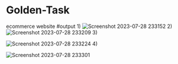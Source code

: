# Golden-Task
ecommerce website
#output
1)
![Screenshot 2023-07-28 233152](https://github.com/Wajiha123khan/Golden-Task/assets/134967740/38ad9053-d55b-432b-baeb-8d1992589a4b)
2)
![Screenshot 2023-07-28 233209](https://github.com/Wajiha123khan/Golden-Task/assets/134967740/0daf2c82-929e-4694-b7e6-06403a252755)
3)

![Screenshot 2023-07-28 233224](https://github.com/Wajiha123khan/Golden-Task/assets/134967740/a4fad213-d2e1-4dcf-9871-76b6ba4e26c7)
4)

![Screenshot 2023-07-28 233301](https://github.com/Wajiha123khan/Golden-Task/assets/134967740/7ea0d44c-43f9-4e39-82b2-b0212b12fc22)
